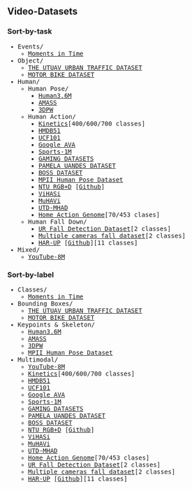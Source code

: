 ## Video-Datasets

### Sort-by-task

<div style="font-family:monospace;">
  <ul>
    <li>Events/
      <ul>
        <li><a href="http://moments.csail.mit.edu/">Moments in Time</a></li>
      </ul>
    </li>
    <li>Object/
      <ul>
        <li><a href="http://videodatasets.org/UTUAV">THE UTUAV URBAN TRAFFIC DATASET</a></li>
        <li><a href="http://videodatasets.org/UrbanMotorbike">MOTOR BIKE DATASET</a></li>
      </ul>
    </li>
    <li>Human/
      <ul>
        <li>Human Pose/
          <ul>
            <li><a href="http://vision.imar.ro/human3.6m/description.php">Human3.6M</a></li>
            <li><a href="https://amass.is.tue.mpg.de/">AMASS</a></li>
            <li><a href="https://virtualhumans.mpi-inf.mpg.de/3DPW/">3DPW</a></li>
          </ul>
        </li>
        <li>Human Action/
          <ul>
            <li><a href="https://github.com/cvdfoundation/kinetics-dataset">Kinetics</a>[400/600/700 classes]</li>
            <li><a href="https://serre-lab.clps.brown.edu/resource/hmdb-a-large-human-motion-database/">HMDB51</a>
            <li><a href="https://www.crcv.ucf.edu/data/UCF101.php">UCF101</a>
            <li><a href="https://research.google.com/ava/index.html">Google AVA</a>
            <li><a href="https://github.com/gtoderici/sports-1m-dataset/">Sports-1M</a>
            <li><a href="http://velastin.dynu.com/G3D/index.html">GAMING DATASETS</a></li>
            <li><a href="http://videodatasets.org/PAMELA-UANDES">PAMELA UANDES DATASET</a></li>
            <li><a href="http://videodatasets.org/BOSSdata">BOSS DATASET</a></li>
            <li><a href="http://human-pose.mpi-inf.mpg.de/">MPII Human Pose Dataset</a></li>
            <li><a href="https://rose1.ntu.edu.sg/dataset/actionRecognition/">NTU RGB+D</a> [<a href="https://github.com/shahroudy/NTURGB-D">Github</a>]</li>
            <li><a href="http://velastin.dynu.com/VIHASI/">ViHASi</a></li>
            <li><a href="http://velastin.dynu.com/MuHAVi-MAS/">MuHAVi</a></li>
            <li><a href="https://personal.utdallas.edu/~kehtar/UTD-MHAD.html">UTD-MHAD</a></li>
            <li><a href="https://homeactiongenome.org/">Home Action Genome</a>[70/453 clases]</li>
          </ul>
        </li>
        <li>Human Fall Down/
          <ul>
            <li><a href="http://fenix.ur.edu.pl/~mkepski/ds/uf.html">UR Fall Detection Dataset</a>[2 classes]</li>
            <li><a href="https://www.iro.umontreal.ca/~labimage/Dataset/">Multiple cameras fall dataset</a>[2 classes]</li>
            <li><a href="https://sites.google.com/up.edu.mx/har-up/">HAR-UP</a> [<a href="https://github.com/jpnm561/HAR-UP">Github</a>][11 classes]</li>
          </ul>
        </li>
      </ul>
    </li>
    <li>Mixed/
      <ul>
        <li><a href="https://research.google.com/youtube8m/index.html">YouTube-8M</a></li>
      </ul>
    </li>
  </ul>
</div>





### Sort-by-label
<div style="font-family:monospace;">
  <ul>
    <li>Classes/
      <ul>
        <li><a href="http://moments.csail.mit.edu/">Moments in Time</a></li>
      </ul>
    </li>
    <li>Bounding Boxes/
      <ul>
        <li><a href="http://videodatasets.org/UTUAV">THE UTUAV URBAN TRAFFIC DATASET</a></li>
        <li><a href="http://videodatasets.org/UrbanMotorbike">MOTOR BIKE DATASET</a></li>
      </ul>
    </li>
    <li>Keypoints & Skeleton/
      <ul>
        <li><a href="http://vision.imar.ro/human3.6m/description.php">Human3.6M</a></li>
        <li><a href="https://amass.is.tue.mpg.de/">AMASS</a></li>
        <li><a href="https://virtualhumans.mpi-inf.mpg.de/3DPW/">3DPW</a></li>
        <li><a href="http://human-pose.mpi-inf.mpg.de/">MPII Human Pose Dataset</a></li>
      </ul>
    </li>
    <li>Multimodal/
      <ul>
        <li><a href="https://research.google.com/youtube8m/index.html">YouTube-8M</a></li>
        <li><a href="https://github.com/cvdfoundation/kinetics-dataset">Kinetics</a>[400/600/700 classes]</li>
        <li><a href="https://serre-lab.clps.brown.edu/resource/hmdb-a-large-human-motion-database/">HMDB51</a>
        <li><a href="https://www.crcv.ucf.edu/data/UCF101.php">UCF101</a>
        <li><a href="https://research.google.com/ava/index.html">Google AVA</a>
        <li><a href="https://github.com/gtoderici/sports-1m-dataset/">Sports-1M</a>
        <li><a href="http://velastin.dynu.com/G3D/index.html">GAMING DATASETS</a></li>
        <li><a href="http://videodatasets.org/PAMELA-UANDES">PAMELA UANDES DATASET</a></li>
        <li><a href="http://videodatasets.org/BOSSdata">BOSS DATASET</a></li>
        <li><a href="https://rose1.ntu.edu.sg/dataset/actionRecognition/">NTU RGB+D</a> [<a href="https://github.com/shahroudy/NTURGB-D">Github</a>]</li>
        <li><a href="http://velastin.dynu.com/VIHASI/">ViHASi</a></li>
        <li><a href="http://velastin.dynu.com/MuHAVi-MAS/">MuHAVi</a></li>
        <li><a href="https://personal.utdallas.edu/~kehtar/UTD-MHAD.html">UTD-MHAD</a></li>
        <li><a href="https://homeactiongenome.org/">Home Action Genome</a>[70/453 clases]</li>
        <li><a href="http://fenix.ur.edu.pl/~mkepski/ds/uf.html">UR Fall Detection Dataset</a>[2 classes]</li>
        <li><a href="https://www.iro.umontreal.ca/~labimage/Dataset/">Multiple cameras fall dataset</a>[2 classes]</li>
        <li><a href="https://sites.google.com/up.edu.mx/har-up/">HAR-UP</a> [<a href="https://github.com/jpnm561/HAR-UP">Github</a>][11 classes]</li>
      </ul>
    </li>
  </ul>
</div>



